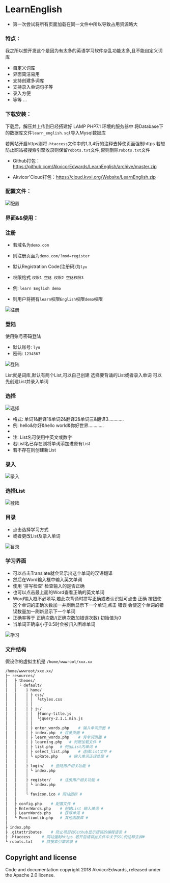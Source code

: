 # LearnEnglish
- 第一次尝试将所有页面加载在同一文件中所以导致占用资源略大

### 特点：

我之所以想开发这个是因为有太多的英语学习软件杂乱功能太多,且不能自定义词库
- 自定义词库
- 界面简洁易用
- 支持创建多词库
- 支持录入单词句子等
- 录入方便
- 等等 ...


### 下载安装：

下载后，解压并上传到已经搭建好 LAMP PHP7.1 环境的服务器中
将Database下的数据库文件`learn_english.sql`导入Mysql数据库

若网站开启https则将`.htaccess`文件中的1,3,4行的注释去掉使页面强制https
若想防止网站被搜索引擎收录则保留`robots.txt`文件,否则删除`robots.txt`文件


- Github打包：https://github.com/AkvicorEdwards/LearnEnglish/archive/master.zip

- Akvicor'Cloud打包：https://cloud.kvxi.org/Website/LearnEnglish.zip

### 配置文件：

![配置](https://github.com/AkvicorEdwards/LearnEnglish/raw/master/0.png)

### 界面&&使用：

### 注册
- 若域名为`demo.com`
- 则注册页面为`demo.com/?mod=register`
- 默认Registration Code(注册码)为`lyu`

- 权限格式 `权限1 空格 权限2 空格权限3`
- 例: `learn English demo`
- 则用户将拥有`learn`权限`English`权限`demo`权限

![注册](https://github.com/AkvicorEdwards/LearnEnglish/raw/master/7.png)


### 登陆
使用账号密码登陆
- 默认账号: `lyu`
- 密码: `1234567`


![登陆](https://github.com/AkvicorEdwards/LearnEnglish/raw/master/1.png)

List就是词库,默认有两个List,可以自己创建
选择要背诵的List或者录入单词
可以先创建List并录入单词

### 选择

![选择](https://github.com/AkvicorEdwards/LearnEnglish/raw/master/2.png)

- 格式:  单词1&翻译1&单词2&翻译2&单词三&翻译3…………
- 例: hello&你好&hello world&你好世界…………
- 
- 注:  List名可使用中英文或数字
- 	若List名已存在则将单词添加进原有List
- 	若不存在则创建新List

### 录入

![录入](https://github.com/AkvicorEdwards/LearnEnglish/raw/master/3.png)

### 选择List

![登陆](https://github.com/AkvicorEdwards/LearnEnglish/raw/master/4.png)

### 目录
- 点击选择学习方式
- 或者更改List及录入单词


![目录](https://github.com/AkvicorEdwards/LearnEnglish/raw/master/5.png)

### 学习界面
- 可以点击Translate就会显示出这个单词的汉语翻译
- 然后在Word输入框中输入英文单词 
- 使用 ‘拼写检查’ 检查输入的是否正确
- 也可以点击最上面的Word查看正确的英文单词
- Word输入框不必填写,若此次背诵时拼写正确或者认识就可点击 正确 按钮使这个单词的正确次数加一并刷新显示下一个单词,点击 错误 会使这个单词的错误数量加一刷新显示下一个单词
-   正确率等于 正确次数/(正确次数加错误次数) 初始值为0
- 当单词正确率小于0.5时会被归入困难单词

![学习](https://github.com/AkvicorEdwards/LearnEnglish/raw/master/6.png)

### 文件结构
假设你的虚拟主机是 `/home/wwwroot/xxx.xx`
``` bash
/home/wwwroot/xxx.xx/
├─ resources/
│   ├ themes/  
│   │ └ default/
│   │    ├ home/
│   │    │ ├ css/
│   │    │ │  └styles.css
│   │    │ │ 
│   │    │ ├ js/
│   │    │ │  ├funny-title.js
│   │    │ │  └jquery-2.1.1.min.js
│   │    │ │ 
│   │    │ ├ enter_words.php	# 输入单词页面 #
│   │    │ ├ index.php	# 目录页面 #
│   │    │ ├ learn_words.php	# 背单词页面 #
│   │    │ ├ learning.php	# 判断加载文件 #
│   │    │ ├ list.php	# 列出List内单词 #
│   │    │ ├ select_list.php	# 选择List文件 #
│   │    │ └ upRate.php		# 输入单词正误处理 #
│   │    │ 
│   │    ├ login/	# 登陆用户相关功能 #
│   │    │ └ index.php
│   │    │ 
│   │    ├ register/	# 注册用户相关功能 #
│   │    │ └ index.php
│   │    │
│   │    └ favicon.ico # 网站图标 #
│   │
│   ├ config.php	# 配置文件 #
│   ├ EnterWords.php	# 创建List 输入单词 #
│   ├ LearnWords.php	# 获得单词 #
│   └ FunctionLib.php	# 其他函数库 #
│
├ index.php
├ .gitattributes	# 防止项目在Github显示错误的编程语言 #
├ .htaccess		# 网站强制https 若开启请将此文件中关于SSL的注释去掉#
└ robots.txt	# 防搜索引擎收录 #
```

## Copyright and license

Code and documentation copyright 2018 AkvicorEdwards, released under the Apache 2.0 license.
